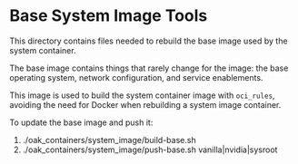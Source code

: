 # Base System Image Tools

This directory contains files needed to rebuild the base image used by the
system container.

The base image contains things that rarely change for the image: the base
operating system, network configuration, and service enablements.

This image is used to build the system container image with `oci_rules`,
avoiding the need for Docker when rebuilding a system image container.

To update the base image and push it:

1. ./oak_containers/system_image/build-base.sh
2. ./oak_containers/system_image/push-base.sh vanilla|nvidia|sysroot
